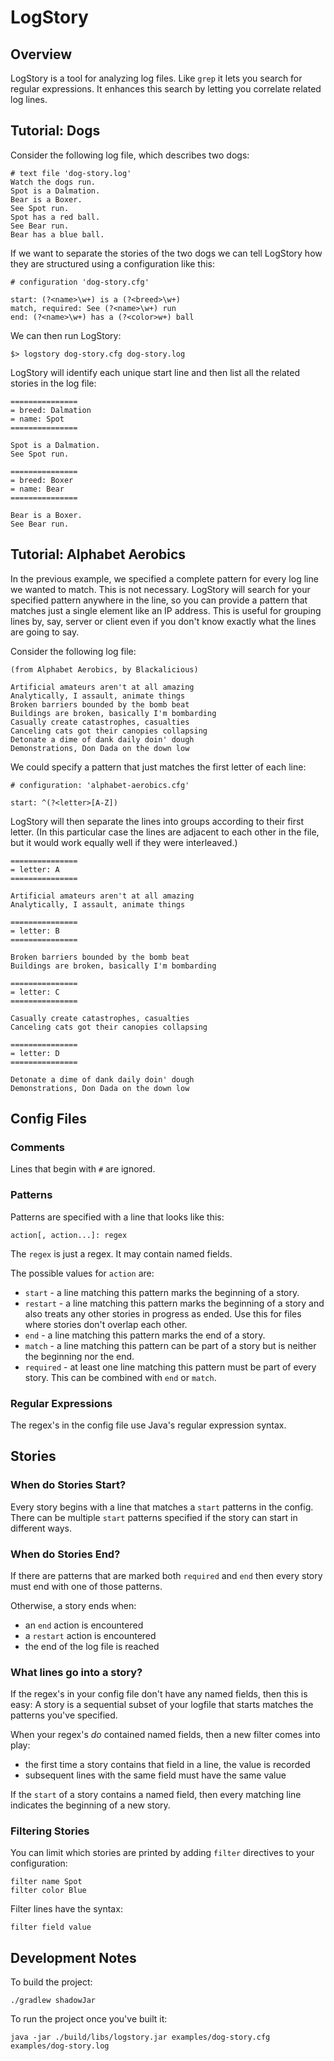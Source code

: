 # LogStory

## Overview

LogStory is  a tool for analyzing log files.  Like `grep` it lets you search for regular expressions.  It enhances this search by letting you correlate related log lines.


## Tutorial: Dogs 

Consider the following log file, which describes two dogs:

```
# text file 'dog-story.log'
Watch the dogs run.
Spot is a Dalmation.
Bear is a Boxer.
See Spot run.
Spot has a red ball.
See Bear run.
Bear has a blue ball.
```

If we want to separate the stories of the two dogs we can tell LogStory how they are structured using a configuration like this:

```
# configuration 'dog-story.cfg'

start: (?<name>\w+) is a (?<breed>\w+)
match, required: See (?<name>\w+) run
end: (?<name>\w+) has a (?<color>w+) ball

```

We can then run LogStory:

```
$> logstory dog-story.cfg dog-story.log
```

LogStory will identify each unique start line and then list all the related stories in the log file:

```
===============
= breed: Dalmation
= name: Spot
===============

Spot is a Dalmation.
See Spot run.

===============
= breed: Boxer
= name: Bear
===============

Bear is a Boxer.
See Bear run.
```

## Tutorial: Alphabet Aerobics

In the previous example, we specified a complete pattern for every log line we wanted to match.  This is not necessary.  LogStory will search for your specified pattern anywhere in the line, so you can provide a pattern that matches just a single element like an IP address.  This is useful for grouping lines by, say, server or client even if you don't know exactly what the lines are going to say.

Consider the following log file:

```
(from Alphabet Aerobics, by Blackalicious)

Artificial amateurs aren't at all amazing
Analytically, I assault, animate things
Broken barriers bounded by the bomb beat
Buildings are broken, basically I'm bombarding
Casually create catastrophes, casualties
Canceling cats got their canopies collapsing
Detonate a dime of dank daily doin' dough
Demonstrations, Don Dada on the down low

```

We could specify a pattern that just matches the first letter of each line:

```
# configuration: 'alphabet-aerobics.cfg'

start: ^(?<letter>[A-Z])
```

LogStory will then separate the lines into groups according to their first letter.  (In this particular case the lines are adjacent to each other in the file, but it would work equally well if they were interleaved.)

```
===============
= letter: A
===============

Artificial amateurs aren't at all amazing
Analytically, I assault, animate things

===============
= letter: B
===============

Broken barriers bounded by the bomb beat
Buildings are broken, basically I'm bombarding

===============
= letter: C
===============

Casually create catastrophes, casualties
Canceling cats got their canopies collapsing

===============
= letter: D
===============

Detonate a dime of dank daily doin' dough
Demonstrations, Don Dada on the down low

```



## Config Files

### Comments

Lines that begin with `#` are ignored.


### Patterns

Patterns are specified with a line that looks like this:

```
action[, action...]: regex
```

The `regex` is just a regex.  It may contain named fields.

The possible values for `action` are:

* `start` - a line matching this pattern marks the beginning of a story.
* `restart` - a line matching this pattern marks the beginning of a story and also treats any other stories in progress as ended.  Use this for files where stories don't overlap each other.
* `end` - a line matching this pattern marks the end of a story.
* `match` - a line matching this pattern can be part of a story but is neither the beginning nor the end.
* `required` - at least one line matching this pattern must be part of every story.  This can be combined with `end` or `match`.

### Regular Expressions

The regex's in the config file use Java's regular expression syntax.

## Stories

### When do Stories Start?

Every story begins with a line that matches a `start` patterns in the config.  There can be multiple `start` patterns specified if the story can start in different ways.

### When do Stories End?

If there are patterns that are marked both `required` and `end` then every story must end with one of those patterns.

Otherwise, a story ends when:
* an `end` action is encountered
* a `restart` action is encountered
* the end of the log file is reached

### What lines go into a story?

If the regex's in your config file don't have any named fields, then this is easy:  A story is a sequential subset of your logfile that starts matches the patterns you've specified.

When your regex's *do* contained named fields, then a new filter comes into play:
* the first time a story contains that field in a line, the value is recorded
* subsequent lines with the same field must have the same value

If the `start` of a story contains a named field, then every matching line indicates the beginning of a new story.

### Filtering Stories

You can limit which stories are printed by adding `filter` directives to your configuration:

```
filter name Spot
filter color Blue
```

Filter lines have the syntax:

```
filter field value
```


## Development Notes

To build the project:
```
./gradlew shadowJar
```

To run the project once you've built it:
```
java -jar ./build/libs/logstory.jar examples/dog-story.cfg examples/dog-story.log
```
